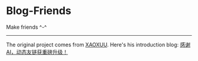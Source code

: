 # Blog-Friends

Make friends ^-^

---

The original project comes from [XAOXUU](https://github.com/xaoxuu). Here's his introduction blog: [感谢 AI，动态友链获重磅升级！](https://xaoxuu.com/blog/20250602/)
